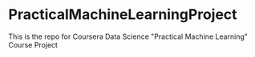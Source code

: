 # PracticalMachineLearningProject
This is the repo for Coursera Data Science "Practical Machine Learning" Course Project
